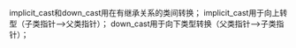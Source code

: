 implicit_cast和down_cast用在有继承关系的类间转换；
implicit_cast用于向上转型（子类指针–>父类指针）；
down_cast用于向下类型转换（父类指针–>子类指针）；
